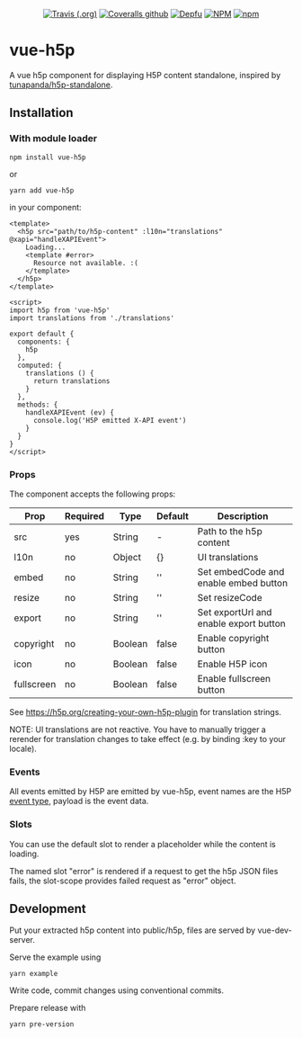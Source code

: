<div align="center">

[![Travis (.org)](https://img.shields.io/travis/technowledgy/vue-h5p)](https://travis-ci.org/technowledgy/vue-h5p)
[![Coveralls github](https://img.shields.io/coveralls/github/technowledgy/vue-h5p)](https://coveralls.io/github/technowledgy/vue-h5p)
[![Depfu](https://img.shields.io/depfu/technowledgy/vue-h5p)](https://depfu.com/repos/github/technowledgy/vue-h5p)
[![NPM](https://img.shields.io/npm/l/vue-h5p)](https://github.com/technowledgy/vue-h5p/blob/master/LICENSE)
[![npm](https://img.shields.io/npm/v/vue-h5p)](https://www.npmjs.com/package/vue-h5p)

</div>

# vue-h5p

A vue h5p component for displaying H5P content standalone, inspired by [tunapanda/h5p-standalone](https://github.com/tunapanda/h5p-standalone).

## Installation

### With module loader

`npm install vue-h5p`

or

`yarn add vue-h5p`

in your component:

```
<template>
  <h5p src="path/to/h5p-content" :l10n="translations" @xapi="handleXAPIEvent">
    Loading...
    <template #error>
      Resource not available. :(
    </template>
  </h5p>
</template>

<script>
import h5p from 'vue-h5p'
import translations from './translations'

export default {
  components: {
    h5p
  },
  computed: {
    translations () {
      return translations
    }
  },
  methods: {
    handleXAPIEvent (ev) {
      console.log('H5P emitted X-API event')
    }
  }
}
</script>
```

### Props

The component accepts the following props:

|Prop           | Required | Type          | Default | Description|
|---------------|----------|---------------|---------|------------|
|src            |yes       |String         |-        |Path to the h5p content|
|l10n           |no        |Object         |{}       |UI translations|
|embed          |no        |String         |''       |Set embedCode and enable embed button|
|resize         |no        |String         |''       |Set resizeCode|
|export         |no        |String         |''       |Set exportUrl and enable export button|
|copyright      |no        |Boolean        |false    |Enable copyright button|
|icon           |no        |Boolean        |false    |Enable H5P icon|
|fullscreen     |no        |Boolean        |false    |Enable fullscreen button|

See https://h5p.org/creating-your-own-h5p-plugin for translation strings.

NOTE: UI translations are not reactive. You have to manually trigger a rerender for translation changes to take effect (e.g. by binding :key to your locale).

### Events

All events emitted by H5P are emitted by vue-h5p, event names are the H5P [event type](https://h5p.org/events), payload is the event data.

### Slots

You can use the default slot to render a placeholder while the content is loading.

The named slot "error" is rendered if a request to get the h5p JSON files fails, the slot-scope provides failed request as "error" object.

## Development

Put your extracted h5p content into public/h5p, files are served by vue-dev-server.

Serve the example using

`yarn example`

Write code, commit changes using conventional commits.

Prepare release with

`yarn pre-version`
